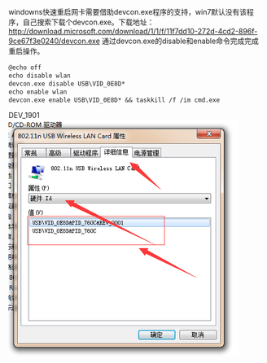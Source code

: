 windowns快速重启网卡需要借助devcon.exe程序的支持，win7默认没有该程序，自己搜索下载个devcon.exe。下载地址：
http://download.microsoft.com/download/1/1/f/11f7dd10-272d-4cd2-896f-9ce67f3e0240/devcon.exe
通过devcon.exe的disable和enable命令完成完成重启操作。

```
@echo off
echo disable wlan
devcon.exe disable USB\VID_0E8D*
echo enable wlan
devcon.exe enable USB\VID_0E8D* && taskkill /f /im cmd.exe

```

DEV_1901
![20170803165538.png](../../../../Pictures\20170803\20170803165538.png)  
